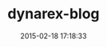 ---
layout: post
title:  "dynarex-blog"
repo:   "jrobertson/dynarex-blog"
date:   2015-02-18 17:18:33
gemurl: https://github.com/jrobertson/dynarex-blog
---